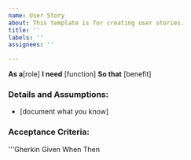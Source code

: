 ```yaml
---
name: User Story
about: This template is for creating user stories.
title: ''
labels: ''
assignees: ''

---
```


**As a**[role]
 **I need** [function]
 **So that** [benefit]

 ### Details and Assumptions:
 * [document what you know]

 ### Acceptance Criteria:

 '''Gherkin
  Given
  When
  Then
